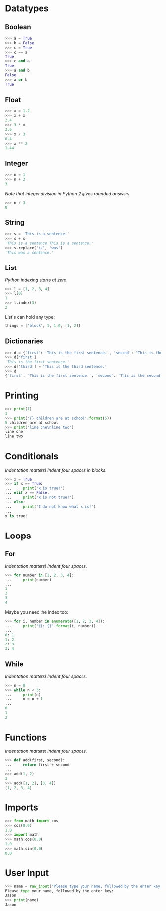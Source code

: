 # Datatypes

## Boolean

```python
>>> a = True
>>> b = False
>>> c = True
>>> c == a
True
>>> c and a
True
>>> a and b
False
>>> a or b
True
```

## Float

```python
>>> x = 1.2
>>> x + x
2.4
>>> 3 * x
3.6
>>> x / 3
0.4
>>> x ** 2
1.44
```

## Integer

```python
>>> n = 1
>>> n + 2
3
```

*Note that integer division in Python 2 gives rounded answers.*

```python
>>> n / 3
0
```

## String

```python
>>> s = 'This is a sentence.'
>>> s + s
'This is a sentence.This is a sentence.'
>>> s.replace('is', 'was')
'This was a sentence.'
```

## List

*Python indexing starts at zero.*

```python
>>> l = [1, 2, 3, 4]
>>> l[0]
1
>>> l.index(3)
2
```

List's can hold any type:

```python
things = ['block', 1, 1.0, [1, 2]]
```

## Dictionaries

```python
>>> d = {'first': 'This is the first sentence.', 'second': 'This is the second sentence.'}
>>> d['first']
'This is the first sentence.'
>>> d['third'] = 'This is the third sentence.'
>>> d
{'first': 'This is the first sentence.', 'second': 'This is the second sentence.', 'third': 'This is the third sentence'}
```

# Printing

```python
>>> print(1)
1
>>> print('{} children are at school'.format(5))
5 children are at school
>>> print('line one\nline two')
line one
line two
```

# Conditionals

*Indentation matters! Indent four spaces in blocks.*

```python
>>> x = True
>>> if x == True:
...     print('x is true!')
... elif x == False:
...     print('x is not true!')
... else:
...     print('I do not know what x is!')
...
x is true!
```

# Loops

## For

*Indentation matters! Indent four spaces.*

```python
>>> for number in [1, 2, 3, 4]:
...     print(number)
...
1
2
3
4
```

Maybe you need the index too:

```python
>>> for i, number in enumerate([1, 2, 3, 4]):
...     print('{}: {}'.format(i, number))
...
0: 1
1: 2
2: 3
3: 4
```

## While

*Indentation matters! Indent four spaces.*

```python
>>> n = 0
>>> while n < 3:
...     print(n)
...     n = n + 1
...
0
1
2
```

# Functions

*Indentation matters! Indent four spaces.*

```python
>>> def add(first, second):
...     return first + second
...
>>> add(1, 2)
3
>>> add([1, 2], [3, 4])
[1, 2, 3, 4]
```

# Imports

```python
>>> from math import cos
>>> cos(0.0)
1.0
>>> import math
>>> math.cos(0.0)
1.0
>>> math.sin(0.0)
0.0
```

# User Input

```python
>>> name = raw_input('Please type your name, followed by the enter key:\n')
Please type your name, followed by the enter key:
Jason
>>> print(name)
Jason
```
